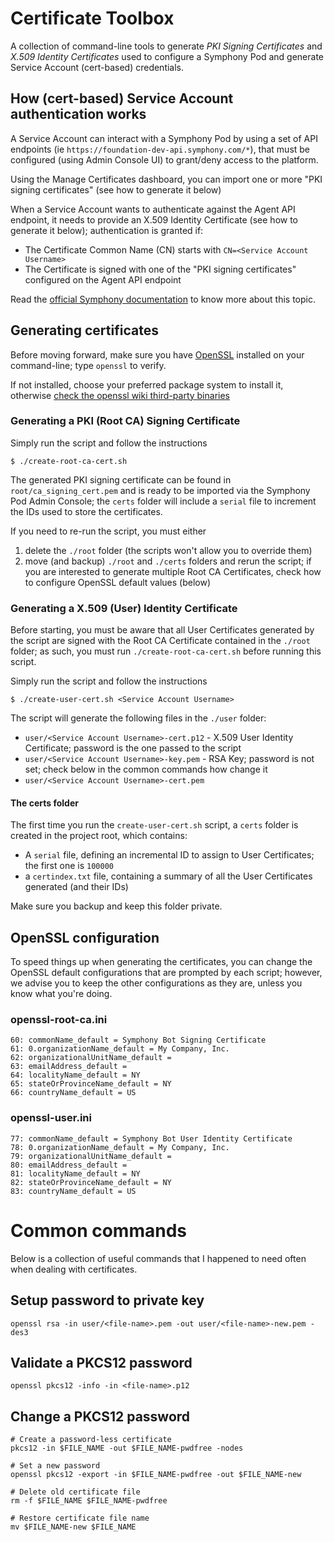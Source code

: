 # Certificate Toolbox
A collection of command-line tools to generate _*PKI Signing Certificates*_ and _*X.509 Identity Certificates*_ used to configure a Symphony Pod and generate Service Account (cert-based) credentials.

## How (cert-based) Service Account authentication works
A Service Account can interact with a Symphony Pod by using a set of API endpoints (ie `https://foundation-dev-api.symphony.com/*`), that must be configured (using Admin Console UI) to grant/deny access to the platform.

Using the Manage Certificates dashboard, you can import one or more "PKI signing certificates" (see how to generate it below)

When a Service Account wants to authenticate against the Agent API endpoint, it needs to provide an X.509 Identity Certificate (see how to generate it below); authentication is granted if:
- The Certificate Common Name (CN) starts with `CN=<Service Account Username>`
- The Certificate is signed with one of the "PKI signing certificates" configured on the Agent API endpoint

Read the [official Symphony documentation]() to know more about this topic.

## Generating certificates
Before moving forward, make sure you have [OpenSSL](https://www.openssl.org/) installed on your command-line; type `openssl` to verify.

If not installed, choose your preferred package system to install it, otherwise [check the openssl wiki third-party binaries](https://wiki.openssl.org/index.php/Binaries)

### Generating a PKI (Root CA) Signing Certificate
Simply run the script and follow the instructions
```
$ ./create-root-ca-cert.sh
```

The generated PKI signing certificate can be found in `root/ca_signing_cert.pem` and is ready to be imported via the Symphony Pod Admin Console; the `certs` folder will include a `serial` file to increment the IDs used to store the certificates.

If you need to re-run the script, you must either
1. delete the `./root` folder (the scripts won't allow you to override them)
2. move (and backup) `./root` and `./certs` folders and rerun the script; if you are interested to generate multiple Root CA Certificates, check how to configure OpenSSL default values (below)

### Generating a X.509 (User) Identity Certificate
Before starting, you must be aware that all User Certificates generated by the script are signed with the Root CA Certificate contained in the `./root` folder; as such, you must run `./create-root-ca-cert.sh` before running this script.

Simply run the script and follow the instructions
```
$ ./create-user-cert.sh <Service Account Username>
```

The script will generate the following files in the `./user` folder:
- `user/<Service Account Username>-cert.p12` - X.509 User Identity Certificate; password is the one passed to the script
- `user/<Service Account Username>-key.pem` - RSA Key; password is not set; check below in the common commands how change it
- `user/<Service Account Username>-cert.pem`

#### The certs folder
The first time you run the `create-user-cert.sh` script, a `certs` folder is created in the project root, which contains:
- A `serial` file, defining an incremental ID to assign to User Certificates; the first one is `100000`
- a `certindex.txt` file, containing a summary of all the User Certificates generated (and their IDs)

Make sure you backup and keep this folder private.

## OpenSSL configuration
To speed things up when generating the certificates, you can change the OpenSSL default configurations that are prompted by each script; however, we advise you to keep the other configurations as they are, unless you know what you're doing.

### openssl-root-ca.ini
```
60: commonName_default = Symphony Bot Signing Certificate
61: 0.organizationName_default = My Company, Inc.
62: organizationalUnitName_default =
63: emailAddress_default =
64: localityName_default = NY
65: stateOrProvinceName_default = NY
66: countryName_default = US
```

### openssl-user.ini
```
77: commonName_default = Symphony Bot User Identity Certificate
78: 0.organizationName_default = My Company, Inc.
79: organizationalUnitName_default =
80: emailAddress_default =
81: localityName_default = NY
82: stateOrProvinceName_default = NY
83: countryName_default = US
```

# Common commands
Below is a collection of useful commands that I happened to need often when dealing with certificates.

## Setup password to private key
```
openssl rsa -in user/<file-name>.pem -out user/<file-name>-new.pem -des3
```

## Validate a PKCS12 password
```
openssl pkcs12 -info -in <file-name>.p12
```

## Change a PKCS12 password
```
# Create a password-less certificate
pkcs12 -in $FILE_NAME -out $FILE_NAME-pwdfree -nodes

# Set a new password
openssl pkcs12 -export -in $FILE_NAME-pwdfree -out $FILE_NAME-new

# Delete old certificate file
rm -f $FILE_NAME $FILE_NAME-pwdfree

# Restore certificate file name
mv $FILE_NAME-new $FILE_NAME
```
